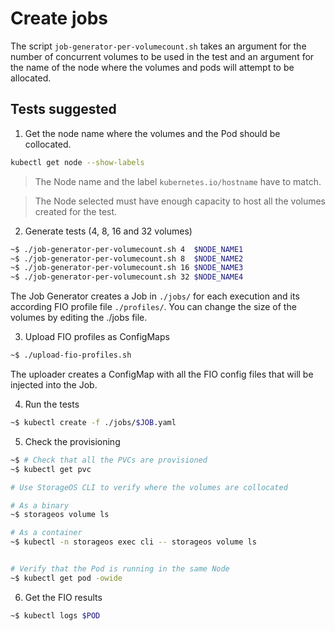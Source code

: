 # Create jobs

The script `job-generator-per-volumecount.sh` takes an argument for the number
of concurrent volumes to be used in the test and an argument for the name of
the node where the volumes and pods will attempt to be allocated.

## Tests suggested

1. Get the node name where the volumes and the Pod should be collocated.

```bash
kubectl get node --show-labels
```

> The Node name and the label `kubernetes.io/hostname` have to match.

> The Node selected must have enough capacity to host all the volumes
> created for the test.

2. Generate tests (4, 8, 16 and 32 volumes)


```bash
~$ ./job-generator-per-volumecount.sh 4  $NODE_NAME1
~$ ./job-generator-per-volumecount.sh 8  $NODE_NAME2
~$ ./job-generator-per-volumecount.sh 16 $NODE_NAME3
~$ ./job-generator-per-volumecount.sh 32 $NODE_NAME4
```

The Job Generator creates a Job in `./jobs/` for each execution and its
according FIO profile file `./profiles/`. You can change the size of the
volumes by editing the ./jobs file.

3. Upload FIO profiles as ConfigMaps

```bash
~$ ./upload-fio-profiles.sh
```

The uploader creates a ConfigMap with all the FIO config files that will be
injected into the Job.

4. Run the tests

```bash
~$ kubectl create -f ./jobs/$JOB.yaml

```

5. Check the provisioning

```bash
~$ # Check that all the PVCs are provisioned 
~$ kubectl get pvc

# Use StorageOS CLI to verify where the volumes are collocated

# As a binary
~$ storageos volume ls

# As a container
~$ kubectl -n storageos exec cli -- storageos volume ls


# Verify that the Pod is running in the same Node
~$ kubectl get pod -owide
```

6. Get the FIO results

```bash
~$ kubectl logs $POD
```

